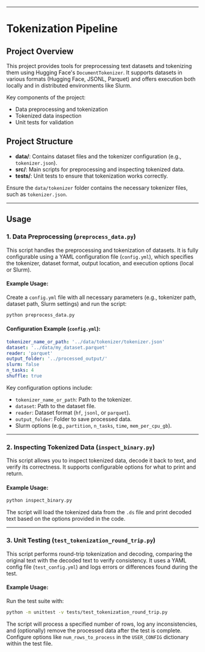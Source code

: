 
---

# **Tokenization Pipeline**

## **Project Overview**

This project provides tools for preprocessing text datasets and tokenizing them using Hugging Face's `DocumentTokenizer`. It supports datasets in various formats (Hugging Face, JSONL, Parquet) and offers execution both locally and in distributed environments like Slurm.

Key components of the project:
- Data preprocessing and tokenization
- Tokenized data inspection
- Unit tests for validation

## **Project Structure**

- **data/**: Contains dataset files and the tokenizer configuration (e.g., `tokenizer.json`).
- **src/**: Main scripts for preprocessing and inspecting tokenized data.
- **tests/**: Unit tests to ensure that tokenization works correctly.

Ensure the `data/tokenizer` folder contains the necessary tokenizer files, such as `tokenizer.json`.

---

## **Usage**

### 1. **Data Preprocessing** (`preprocess_data.py`)

This script handles the preprocessing and tokenization of datasets. It is fully configurable using a YAML configuration file (`config.yml`), which specifies the tokenizer, dataset format, output location, and execution options (local or Slurm).

#### **Example Usage:**

Create a `config.yml` file with all necessary parameters (e.g., tokenizer path, dataset path, Slurm settings) and run the script:

```bash
python preprocess_data.py
```

#### **Configuration Example (`config.yml`):**

```yaml
tokenizer_name_or_path: '../data/tokenizer/tokenizer.json'
dataset: '../data/my_dataset.parquet'
reader: 'parquet'
output_folder: '../processed_output/'
slurm: false
n_tasks: 4
shuffle: true
```

Key configuration options include:
- `tokenizer_name_or_path`: Path to the tokenizer.
- `dataset`: Path to the dataset file.
- `reader`: Dataset format (`hf`, `jsonl`, or `parquet`).
- `output_folder`: Folder to save processed data.
- Slurm options (e.g., `partition`, `n_tasks`, `time`, `mem_per_cpu_gb`).

---

### 2. **Inspecting Tokenized Data** (`inspect_binary.py`)

This script allows you to inspect tokenized data, decode it back to text, and verify its correctness. It supports configurable options for what to print and return.

#### **Example Usage:**

```bash
python inspect_binary.py
```

The script will load the tokenized data from the `.ds` file and print decoded text based on the options provided in the code.

---

### 3. **Unit Testing** (`test_tokenization_round_trip.py`)

This script performs round-trip tokenization and decoding, comparing the original text with the decoded text to verify consistency. It uses a YAML config file (`test_config.yml`) and logs errors or differences found during the test.

#### **Example Usage:**

Run the test suite with:

```bash
python -m unittest -v tests/test_tokenization_round_trip.py
```

The script will process a specified number of rows, log any inconsistencies, and (optionally) remove the processed data after the test is complete. Configure options like `num_rows_to_process` in the `USER_CONFIG` dictionary within the test file.

